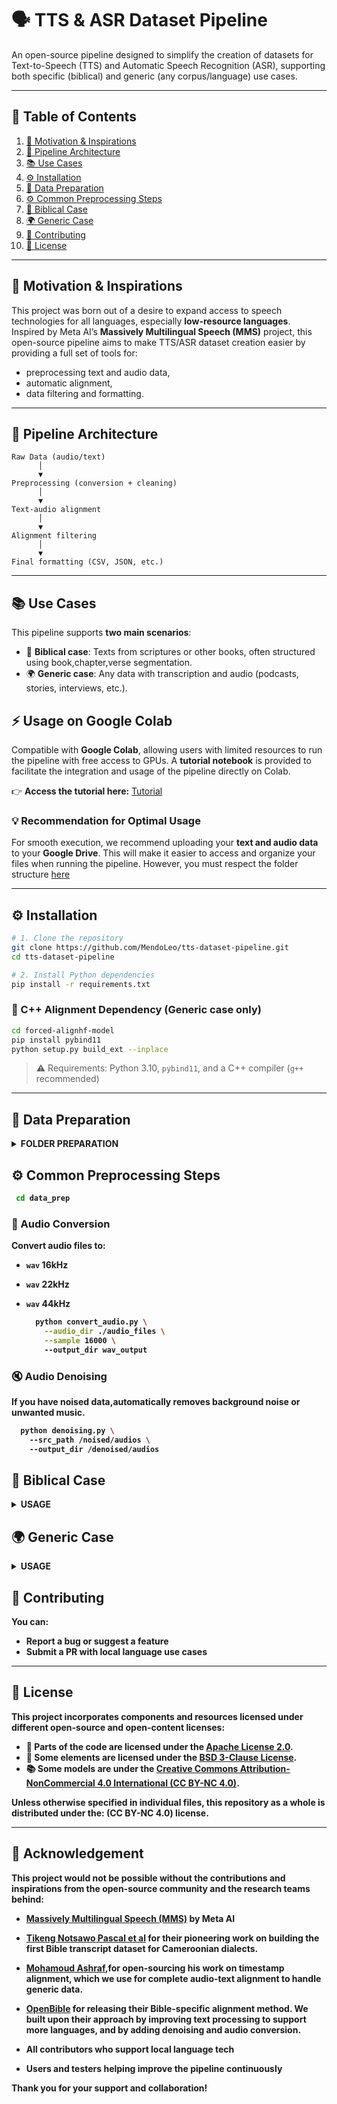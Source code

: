 # 🗣️ TTS & ASR Dataset Pipeline


An open-source pipeline designed to simplify the creation of datasets for Text-to-Speech (TTS) and Automatic Speech Recognition (ASR), supporting both specific (biblical) and generic (any corpus/language) use cases.

---

## 📌 Table of Contents

1. [🎯 Motivation & Inspirations](#-motivation--inspirations)  
2. [🧠 Pipeline Architecture](#-pipeline-architecture)  
3. [📚 Use Cases](#-use-cases)  
4. [⚙️ Installation](#-installation)  
5. [🧾 Data Preparation](#-data-preparation)  
6. [⚙️ Common Preprocessing Steps](#-common-preprocessing-steps)  
7. [📖 Biblical Case](#-biblical-case)  
8. [🌍 Generic Case](#-generic-case)  
9. [🙌 Contributing](#-contributing)  
10. [📄 License](#-license)

---

## 🎯 Motivation & Inspirations


This project was born out of a desire to expand access to speech technologies for all languages, especially **low-resource languages**.  
Inspired by Meta AI’s **Massively Multilingual Speech (MMS)** project, this open-source pipeline aims to make TTS/ASR dataset creation easier by providing a full set of tools for:

- preprocessing text and audio data,
- automatic alignment,
- data filtering and formatting.

---

## 🧠 Pipeline Architecture

```
Raw Data (audio/text)
      │
      ▼
Preprocessing (conversion + cleaning)
      │
      ▼
Text-audio alignment
      │
      ▼
Alignment filtering
      │
      ▼
Final formatting (CSV, JSON, etc.)
```

---

## 📚 Use Cases

This pipeline supports **two main scenarios**:

- 📖 **Biblical case**: Texts from scriptures or other books, often structured using book,chapter,verse segmentation.
- 🌍 **Generic case**: Any data with transcription and audio (podcasts, stories, interviews, etc.).

## ⚡ Usage on Google Colab

Compatible with **Google Colab**, allowing users with limited resources to run the pipeline with free access to GPUs. A **tutorial notebook** is provided to facilitate the integration and usage of the pipeline directly on Colab.

👉 **Access the tutorial here:** [Tutorial](tts_asr_pipeline_notebook.ipynb)



### 💡 Recommendation for Optimal Usage
For smooth execution, we recommend uploading your **text and audio data** to your **Google Drive**. This will make it easier to access and organize your files when running the pipeline. However, you must respect the folder structure [here](#-data-preparation)






---

## ⚙️ Installation

```bash
# 1. Clone the repository
git clone https://github.com/MendoLeo/tts-dataset-pipeline.git
cd tts-dataset-pipeline

# 2. Install Python dependencies
pip install -r requirements.txt
```

### 📌 C++ Alignment Dependency (Generic case only)

```bash
cd forced-alignhf-model
pip install pybind11
python setup.py build_ext --inplace
```

> ⚠️ Requirements: Python 3.10, `pybind11`, and a C++ compiler (`g++` recommended)

---

## 🧾 Data Preparation
<details>
<summary><strong>FOLDER PREPARATION<strong></summary>

### 📖 Biblical Data

This case is inspired by [OpenBible](https://github.com/bookbot-hive/OpenBible-TTShttps://github.com/bookbot-hive/OpenBible-TTS) work

- Required format: structure transcripts on `.json` file format:
  ```json
  [
      {
          "numVerset": "MAT.1.1",
          "verset": "Kalate éndane Yésus Krist, e mona David, e mon Abraham."
      },
      {
          "numVerset": "MAT.1.2",
          "verset": "Abraham a nga biaé Izak, Izak a nga biaé Yakob, Yakob a nga biaé Yuda baa be bobenyañ. "
      },
      {
          "numVerset": "MAT.1.3",
          "verset": "Yuda a nga biaé Farés a Zara aluʼu baa Tamar. Farés a nga biaé Esrôm, Esrôm a nga biaé Aram. "
      },
      {
          "numVerset": "MAT.1.4",
          "verset": "Aram a nga biaé Aminadab, Aminadab ke a biaé Naasôn. Naasôn ke a biaé Salmôn. "
      },
  ]
  ```
  Examples of these JSON files can be found in the [Drive](https://drive.google.com/drive/folders/1mq9C3AQU0J5xAwwUfWQDwoTnbH6OYi3G) as for more than 26 cameroonian dialects Bible transcripts (good starter to build your own dataset, check if your dialect is [available](https://docs.google.com/spreadsheets/d/1m2badLeGIzfrhetIE0BpXamtGAWBhvEP/edit?usp=drive_web&ouid=107335318586372564034&rtpof=true).


- Structure:
  ```
  ├── audio_dir/
    ├── MAT
      ├── MAT_001.wav
      ├── MAT_002.wav
      ├── MAT_003.wav
    ├── 1CO
    ...
  ├── transcripts/
    ├── MAT.json
    ├── PSA.json
    ├── GEN.json
    ├── REV.json
    ...
    ```

### 🌍 Generic Data

- Required format: free-form transcription `.txt`
- Structure:
  ```
  ├── text_dir/
    ├── AV1.txt
    ├── AV2.txt

  ├── audio_dir/
    ├── AV1.wav
    ├── AV2.wav
  ```
  ---

AV1.txt must contain text to align with audio as:

  ```
  친구들과 함께 공원에 가기로 했다.
  우리는 자전거를 타고, 길을 따라 천천히 달렸다
  공원에 도착하니 사람들이 많이 있었다.
  아이들이 놀이터에서 놀고, 어른들은 산책을 하고 있었다

  ```
</details>

## ⚙️ Common Preprocessing Steps

```bash
 cd data_prep
```

### 🔄 Audio Conversion

Convert audio files to:
- `wav` 16kHz
- `wav` 22kHz
- `wav` 44kHz

  ```bash
    python convert_audio.py \
      --audio_dir ./audio_files \
      --sample 16000 \ 
      --output_dir wav_output

  ```

### 🔇 Audio Denoising

If you have noised data,automatically removes background noise or unwanted music.

  ```bash
    python denoising.py \ 
      --src_path /noised/audios \ 
      --output_dir /denoised/audios
  ```

## 📖 Biblical Case

<details>
<summary><strong>USAGE</strong></summary>

### 📌 Alignment

- **Align single book:**
  ```bash
    python run_segmentation.py \
      --json_path /transcripts/json-file/PSA.json \
      --audio_dir /audio_dir/PSA \
      --output_dir /outputs/PSA \
      --language 'bum' \
      --chunk_size_s 15
    ```

which will generate:

```
outputs/PSA/
├── PSA_001
│   ├── PSA_001_001.txt
│   ├── PSA_001_001.wav
│   ├── PSA_001_002.txt
│   ├── PSA_001_002.wav
│   ├── ...
├── PSA_002
│   ├── PSA_002_001.txt
│   ├── PSA_002_001.wav
│   ├── PSA_002_002.txt
│   ├── PSA_002_002.wav
├── ...
...
```
- **Align multiple books:**
  ```bash
    cd scripts-bash
    segmentation.sh -j /to/json_files -a /to/audio_files -o /to/output_dir -b "GEN EXO PSA" -c 15

  ```

### 🧹 Filtering

In both case Bible and Generic data,filtering method used is probability-based alignment score. 
As proposed in §3.1.5 of [MMS](https://arxiv.org/abs/2305.13516), we implemented a length-normalized probability difference filtering to remove noisy alignments based on the following equation:

  $$\frac{1}{T} \left[\log P\left(Y^{\text {aligned}} \mid X\right)-\log P\left(Y^{\text {greedy}} \mid X\right)\right]$$

where $T$ is the length of the audio, $P\left(Y^{\text{aligned}} \mid X\right)$ is the probability of the forced-alignment path, and $P\left(Y^{\text{greedy}} \mid X\right)$ is the probability of the greedy sequence.

#### Arguments

| Argument | Description | Default |
|---|---|---|
| `--audio_path` | Path to the audio and transcript file with the same name | Required |
| `--language` | Language in ISO 639-3 code | Required |
| `--chunk_size` | Chunk size in seconds | 15 seconds as in mms |
| `--probability_difference_threshold` | threshold for bad alignment removing | -0.2 as in mms project |

- **Filter single book:**
  ```bash
    python run_filter.py \
    --audio_dir /aligned/GEN/ \
    --output_dir /output/filtered \
    --language 'bum' \
    --chunk_size_s 15 \
    --probability_difference_threshold -0.2
  ```
- **Filter multiple books:**

  ```bash
    cd scripts-bash
    run_filter.sh -a /path/to/audio_files -o /path/to/output_dir -b "GEN EXO PSA" -t -0.3

  ```
</details>

## 🌍 Generic Case
<details>
<summary><strong>USAGE</strong></summary>

### 🔧 Alignment Setup

This case uses a CTC model implemented in C++ by [Mohamoud Ashraf](https://github.com/MahmoudAshraf97/ctc-forced-aligner/tree/main) with integration via `pybind11`.

### 🔁 Alignment

#### Arguments


| Argument | Description | Default |
|---|---|---|
| `--audio_path` | Path to the audio file | Required |
| `--text_path` | Path to the text file | Required |
| `--language` | Language in ISO 639-3 code | Required |
| `--romanize` | Enable romanization for non-latin scripts or for multilingual models regardless of the language, required when using the default model| False |
| `--split_size` | Alignment granularity: "sentence", "word", or "char" | "word" |
| `--star_frequency` | Frequency of `<star>` token: "segment" or "edges" | "edges" |
| `--merge_threshold` | Merge threshold for segment merging | 0.00 |
| `--alignment_model` | Name of the alignment model | [MahmoudAshraf/mms-300m-1130-forced-aligner](https://huggingface.co/MahmoudAshraf/mms-300m-1130-forced-aligner) |
| `--compute_dtype` | Compute dtype for inference | "float32" |
| `--batch_size` | Batch size for inference | 4 |
| `--window_size` | Window size in seconds for audio chunking | 30 |
| `--context_size` | Overlap between chunks in seconds | 2 |
| `--attn_implementation` | Attention implementation | "eager" |
| `--device` | Device to use for inference: "cuda" or "cpu" | "cuda" if available, else "cpu" |
| `--generate_txt` | Define if you want text file with timestamp and text alignment |False|
| `--generate_json` | Define if you want text with timestamp and alignment score|False|






```bash
  cd forced-alignhf-model/ctc_forced_aligner

  python align_batch.py \
      --audio_dir "/content/tts-dataset-pipeline/data/audios" \
      --text_dir "/content/tts-dataset-pipeline/data/transcripts" \
      --output_dir "/content/sample_data/pipeline-align" \
      --language "bum" \
      --romanize \
      --segment_audio \
      --generate_txt \
      --split_size "sentence"
```

- **Optional:** Bash script alignment (serial or parallel)

```bash
   align_batch_launcher.sh \
      --audio_dir "/content/tts-dataset-pipeline/data/audios" \
      --text_dir "/content/tts-dataset-pipeline/data/transcripts" \
      --output_dir "/content/sample_data/pipeline" \
      --language "bum" \
      --romanize \
      --segment_audio \
      --generate_txt \
      --split_size "sentence"
```

### 🧹 Generic Filtering

```bash
    cd data_prep
    python generic_filter.py \
      --audio_dir /path/to/align/data \
      --output_dir /path/to/cleaned/alignment \
      --language "bum" \
      --probability_difference_threshold -0.25 \
  ```
</details>

## 🙌 Contributing

You can:

- Report a bug or suggest a feature
- Submit a PR with local language use cases

---

## 📄 License

This project incorporates components and resources licensed under different open-source and open-content licenses:

- 🧩 Parts of the **code** are licensed under the [Apache License 2.0](https://www.apache.org/licenses/LICENSE-2.0).
- 🧱 Some elements are licensed under the [BSD 3-Clause License](https://opensource.org/licenses/BSD-3-Clause).
- 📚 Some models are under the [Creative Commons Attribution-NonCommercial 4.0 International (CC BY-NC 4.0)](https://creativecommons.org/licenses/by-nc/4.0/).

Unless otherwise specified in individual files, this repository as a whole is distributed under the: **(CC BY-NC 4.0)** license.


---

## 👏 Acknowledgement

This project would not be possible without the contributions and inspirations from the open-source community and the research teams behind:

- [Massively Multilingual Speech (MMS)](https://github.com/facebookresearch/fairseq/tree/main/examples/mms) by Meta AI
- [Tikeng Notsawo Pascal et al](https://openreview.net/forum?id=Q5ZxoD2LqcI) for their pioneering work on building the first Bible transcript dataset for Cameroonian dialects.
- [Mohamoud Ashraf](https://github.com/MahmoudAshraf97/ctc-forced-aligner/tree/main),for open-sourcing his work on timestamp alignment, which we use for complete audio-text alignment to handle generic data. 
- [OpenBible](https://github.com/bookbot-hive/OpenBible-TTShttps://github.com/bookbot-hive/OpenBible-TTS) for releasing their Bible-specific alignment method. We built upon their approach by improving text processing to support more languages, and by adding denoising and audio conversion.

- All contributors who support local language tech
- Users and testers helping improve the pipeline continuously

Thank you for your support and collaboration!

